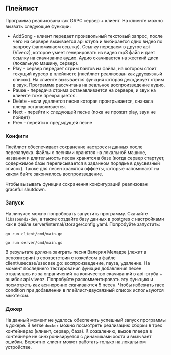 ## Плейлист
Программа реализована как GRPC сервер + клиент. На клиенте можно вызвать следующие функции:
 - AddSong - клиент передает произвольный текстовый запрос, после чего на сервере вызывается api ютуба и выбирается одно видео по запросу (запоминаем ссылку). Ссылку передаем в другое api (Viveoz), которое умеет генерировать из видео mp3 файл и дает ссылку на скачивание аудио. Аудио скачивается на жесткий диск (локальную машину, сервер).
 - Play - сервер передает стрим байтов из файла, на котором стоит текущий курсор в плейлисте (плейлист реализован как двусвязный список). На клиенте вызывается функция которая декодирует стрим в звук. Программа рассчитана на реальное воспроизведение аудио.
 - Pause - передача стрима останавливается на сервере, и звук на клиенте тоже прекращается.
 - Delete - если удаляется песня которая проигрывается, сначала плеер останавливается.
 - Next - перейти к следующей песне (пока не прожат play, звук не пойдет)
 - Prev - перейти к предыдущей песне
 
 ### Конфиги
 Плейлист обеспечивает сохранение настроек и данных после перезапуска. Файлы с песнями хранятся на локальной машине, названия и длительность песен хранятся в базе (когда сервер стартует, содержимое базы переписывается в заданном порядке в двусвязный список). Также для песен хранятся оффсеты, которые запоминают на каком байте закончилось воспроизведение.
 
 Чтобы вызывать функции сохранения конфигураций реализован graceful shutdown.
 
 ### Запуск
 На линуксе можно попробовать запустить программу. Скачайте `libasound2-dev`, а также создайте базу данных в postgres с настройками как в файле server/internal/storage/config.yaml. Попробуйте запустить:
 ```
 go run client/cmd/main.go
 
 go run server/cmd/main.go
 ```
 
 В результате должна заиграть песня Валерия Меладзе (лежит в репозитории) в соответствии с юзкейсом в файле client/usecase/usecase.go: воспроизведение, пауза, удаление. На момент последнего тестирования функция добавления песен отвалилась из за ограничений на количество скачиваний в api ютуба + ошибок api viveoz. Попробуйте раскомментировать эту функцию и посмотреть как асинхронно скачиваются 5 песен. Чтобы избежать race condition при добавлении в плейлист-двусвязный список используются мьютексы. 
 
### Докер
На данный момент не удалось обеспечить успешный запуск программы в докере. В ветке `docker` можно посмотреть реализацию сборки в трех контейнерах (клиент, сервер, база). К сожалению, вызов плеера в контейнере не синхронизируется с динамиками хоста и вызывает ошибки. Вероятно клиент может работать только на локальном устройстве. 
